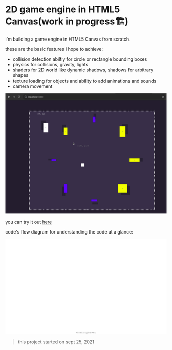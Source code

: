 # 2D game engine in HTML5 Canvas(work in progress🏗️)
i'm building a game engine in HTML5 Canvas from scratch.

these are the basic features i hope to achieve:
- collision detection abiltiy for circle or rectangle bounding boxes
- physics for collisions, gravity, lights
- shaders for 2D world like dynamic shadows, shadows for arbitrary shapes
- texture loading for objects and ability to add animations and sounds
- camera movement 

![screenshot 2D game engine in HTML Canvas](https://github.com/hackasaur/2D-game-engine-in-HTML-Canvas/blob/master/2D%20game%20engine%20in%20HTML%20Canvas.png)

you can try it out [here](https://hackasaur.github.io/2D-game-engine-in-HTML-Canvas/)

code's flow diagram for understanding the code at a glance:

![code's flow diagram svg](https://github.com/hackasaur/2D-game-engine-in-HTML-Canvas/blob/master/flow%20diagram.svg)

>   this project started on sept 25, 2021
